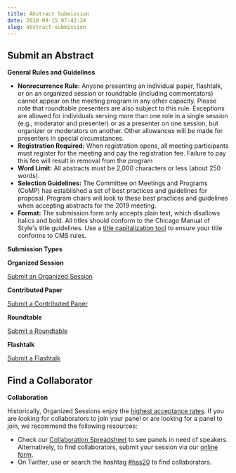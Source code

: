 ```yaml
---
title: Abstract Submission
date: 2018-09-15 07:42:34
slug: abstract-submission
---
```


## Submit an Abstract

**General Rules and Guidelines**

- **Nonrecurrence Rule:** Anyone presenting an individual paper, flashtalk, or on an organized session or roundtable (including commentators) cannot appear on the meeting program in any other capacity. Please note that roundtable presenters are also subject to this rule. Exceptions are allowed for individuals serving more than one role in a single session (e.g., moderator and presenter) or as a presenter on one session, but organizer or moderators on another. Other allowances will be made for presenters in special circumstances.
- **Registration Required:** When registration opens, all meeting participants must register for the meeting and pay the registration fee. Failure to pay this fee will result in removal from the program
- **Word Limit:** All abstracts must be 2,000 characters or less (about 250 words).
- **Selection Guidelines:** The Committee on Meetings and Programs (CoMP) has established a set of best practices and guidelines for proposal. Program chairs will look to these best practices and guidelines when accepting abstracts for the 2019 meeting.
- **Format:** The submission form only accepts plain text, which disallows italics and bold. All titles should conform to the Chicago Manual of Style's title guidelines. Use a [title capitalization tool](https://thecapitalizer.com) to ensure your title conforms to CMS rules.

**Submission Types**

**Organized Session**

<a href="https://google.com" class="external-link">Submit an Organized Session</a>

**Contributed Paper**

<a href="https://google.com" class="external-link">Submit a Contributed Paper</a>

**Roundtable**

<a href="https://google.com" class="external-link">Submit a Roundtable</a>

**Flashtalk**

<a href="https://google.com" class="external-link">Submit a Flashtalk</a>

## Find a Collaborator

**Collaboration**

Historically, Organized Sessions enjoy the [highest acceptance rates](https://hssonline.org/report/submissions/#acceptance-and-rejection-rates). If you are looking for collaborators to join your panel or are looking for a panel to join, we recommend the following resources:

- Check our [Collaboration Spreadsheet](https://docs.google.com/spreadsheets/d/17DK9wBx_V4UvyNB747hbSaAGkBct4h9Gjg0S5T9Jl0k/edit?usp=sharing) to see panels in need of speakers. Alternatively, to find collaborators, submit your session via our [online form](https://hssonline.formstack.com/forms/collaboration).
- On Twitter, use or search the hashtag [#hss20](https://twitter.com/search?q=%23hss20) to find collaborators.
